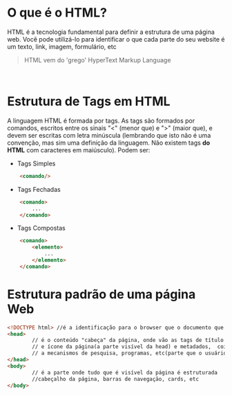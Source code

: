 # O que é o HTML?
 
 HTML é a tecnologia fundamental para definir a estrutura de uma página web. Você pode utilizá-lo para identificar o que cada parte do seu website é um texto, link, imagem, formulário, etc

> HTML vem do 'grego' HyperText Markup Language

<br>

# Estrutura de Tags em HTML

A linguagem HTML é formada por tags. As tags são formados por comandos, escritos entre os sinais "<" (menor que) e ">" (maior que), e devem ser escritas com letra minúscula
(lembrando que isto não é uma convenção, mas sim uma definição da linguagem. Não existem tags **do HTML** com caracteres em maiúsculo). Podem ser:

- Tags Simples 
```html
    <comando/>
```

- Tags Fechadas
```html
    <comando> 
        ...
    </comando>
```

- Tags Compostas
```html
    <comando> 
        <elemento>
            ...
        </elemento>
    </comando>
```

# Estrutura padrão de uma página Web

```html
<!DOCTYPE html> //é a identificação para o browser que o documento que está sendo "lido" se trata de um .html
<head>
        // é o conteúdo "cabeça" da página, onde vão as tags de título
        // e ícone da página(a parte visível da head) e metadados,  coisas relacionadas
        // a mecanismos de pesquisa, programas, etc(parte que o usuário não vê mas sente). 
</head>
<body>
        // é a parte onde tudo que é visível da página é estruturada
        //cabeçalho da página, barras de navegação, cards, etc
</body>

```